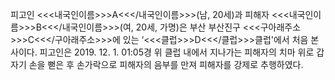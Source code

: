 피고인 <<<내국인이름>>>A<<</내국인이름>>>(남, 20세)과 피해자 <<<내국인이름>>>B<<</내국인이름>>>(여, 20세, 가명)은 부산 부산진구 <<<구아래주소>>>C<<</구아래주소>>>에 있는 ‘<<<클럽>>>D<<</클럽>>>클럽'에서 처음 본 사이다.
피고인은 2019. 12. 1. 01:05경 위 클럽 내에서 지나가는 피해자의 치마 위로 갑자기 손을 뻗은 후 손가락으로 피해자의 음부를 만져 피해자를 강제로 추행하였다.
